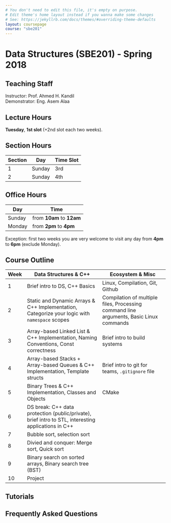 ```yaml
---
# You don't need to edit this file, it's empty on purpose.
# Edit theme's home layout instead if you wanna make some changes
# See: https://jekyllrb.com/docs/themes/#overriding-theme-defaults
layout: coursepage
course: "sbe201"
---
```


# Data Structures \(SBE201\) - Spring 2018

## Teaching Staff

Instructor: Prof. Ahmed H. Kandil  
Demonstrator:  Eng. Asem Alaa  

## Lecture Hours

**Tuesday**, **1st slot** (+2nd slot each two weeks).

## Section Hours

| Section | Day | Time Slot |
|---------|-----|-----------|
|   1     | Sunday | 3rd |
|   2     | Sunday | 4th |

## Office Hours

| Day | Time |
|-----|-----------|
| Sunday | from **10am** to **12am** |
| Monday | from **2pm** to **4pm** |

Exception: first two weeks you are very welcome to visit any day from **4pm** to **6pm** (exclude Monday).

## Course Outline

| Week | Data Structures & C++ | Ecosystem & Misc |
|------|----------------------|-----------|
| 1 | Brief intro to DS, C++ Basics | Linux, Compilation, Git, Github |
| 2 | Static and Dynamic Arrays & C++ Implementation, Categorize your logic with `namespace` scopes | Compilation of multiple files, Processing command line arguments, Basic Linux commands |
| 3 | Array-based Linked List & C++ Implementation, Naming Conventions, Const correctness| Brief intro to build systems |
| 4 | Array-based Stacks + Array-based Queues & C++ Implementation, Template structs | Brief intro to  git for teams, `.gitignore` file |
| 5 | Binary Trees & C++ Implementation, Classes and Objects  | CMake |
| 6 | DS break: C++ data protection (public/private), brief intro to STL, interesting applications in C++ |  |
| 7 | Bubble sort, selection sort  |   |
| 8 | Divied and conquer: Merge sort, Quick sort  |   |
| 9 | Binary search on sorted arrays, Binary search tree (BST)  |   |
| 10 | Project  |   |

## Tutorials
<!-- 
1. Week 1:
    * Section Notes: \[[Part 1: C++ Basics]({{ site.baseurl }}{% link 2018/data-structures/notes/1_week1a.md %}){:target="_blank"}\] \[[Part 2: Using Git and Github]({{ site.baseurl }}{% link 2018/data-structures/notes/1_week1b.md %}){:target="_blank"}\].
    * [Slides]({{ site.baseurl }}{% link 2018/data-structures/presentations/test/index.html %}){:target="_blank"}
    * [Assignment]({{ site.baseurl }}{% link 2018/data-structures/notes/1_week1assignment.md %}){:target="_blank"} 
    -->

## Frequently Asked Questions